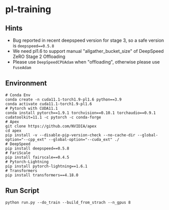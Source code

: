 # pl-training
## Hints
  + Bug reported in recent deepspeed version for stage 3, so a safe version is ``deepspeed==0.5.8``
  + We need pl1.6 to support manual "allgather_bucket_size" of DeepSpeed ZeRO Stage 2 Offloading
  + Please use ``DeepSpeedCPUAdam`` when "offloading", otherwise please use ``FuseAdam``
## Environment
```shell
# Conda Env
conda create -n cuda11.1-torch1.9-pl1.6 python==3.9
conda activate cuda11.1-torch1.9-pl1.6
# Pytorch with CUDA11.1
conda install pytorch==1.9.1 torchvision==0.10.1 torchaudio==0.9.1 cudatoolkit=11.1 -c pytorch -c conda-forge
# Apex
git clone https://github.com/NVIDIA/apex
cd apex
pip install -v --disable-pip-version-check --no-cache-dir --global-option="--cpp_ext" --global-option="--cuda_ext" ./
# DeepSpeed
pip install deepspeed==0.5.8
# FariScale
pip install fairscale==0.4.5
# Pytorch-Lightning
pip install pytorch-lightning==1.6.1
# Transformers
pip install transformers==4.18.0
```

## Run Script
```shell
python run.py --do_train --build_from_strach --n_gpus 8
```
